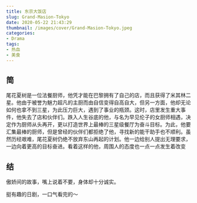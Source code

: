 ```yaml
---
title: 东京大饭店
slug: Grand-Masion-Tokyo
date: 2020-05-22 21:43:29
thumbnail: /images/cover/Grand-Masion-Tokyo.jpeg
categories:
- Drama
tags:
- 热血
- 美食
---
```


## 简

尾花夏树是一位法餐厨师，他凭才能在巴黎拥有了自己的店，而且获得了米其林二星。他由于被誉为魅力超凡的主厨而由自信变得自高自大，但另一方面，他却无论如何也拿不到三星，为此压力巨大，遇到了事业的瓶颈。这时，店里发生重大事件，他失去了店和伙伴们。跌入人生谷底的他，与名为早见伦子的女厨师相遇，决定作为厨师从头再开，更以打造世界上最棒的三星级餐厅为奋斗目标。为此，他要汇集最棒的厨师，但是曾经的伙伴们都拒绝了他，寻找新的能干助手也不顺利。虽然历经艰难，尾花夏树仍绝不放弃东山再起的计划。他一边给别人提出无理要求，一边向着更高的目标奋进。看着这样的他，周围人的态度也一点一点发生着改变

## 结

傲娇间的故事，嘴上说着不要，身体却十分诚实。

挺有趣的日剧，一口气看完的～
